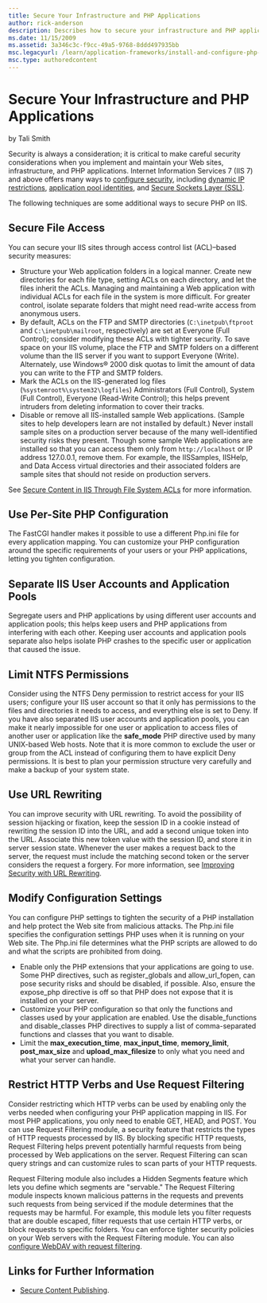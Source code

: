 ```yaml
---
title: Secure Your Infrastructure and PHP Applications
author: rick-anderson
description: Describes how to secure your infrastructure and PHP applications hosted on IIS through a variety of methods.
ms.date: 11/15/2009
ms.assetid: 3a346c3c-f9cc-49a5-9768-8ddd497935bb
msc.legacyurl: /learn/application-frameworks/install-and-configure-php-on-iis/secure-your-infrastructure-and-php-applications
msc.type: authoredcontent
---
```

# Secure Your Infrastructure and PHP Applications

by Tali Smith

Security is always a consideration; it is critical to make careful security considerations when you implement and maintain your Web sites, infrastructure, and PHP applications. Internet Information Services 7 (IIS 7) and above offers many ways to [configure security](../../manage/configuring-security/index.md), including [dynamic IP restrictions](../../manage/configuring-security/using-dynamic-ip-restrictions.md), [application pool identities](../../manage/configuring-security/application-pool-identities.md), and [Secure Sockets Layer (SSL)](../../manage/configuring-security/how-to-set-up-ssl-on-iis.md).

The following techniques are some additional ways to secure PHP on IIS.

## Secure File Access

You can secure your IIS sites through access control list (ACL)–based security measures:

- Structure your Web application folders in a logical manner. Create new directories for each file type, setting ACLs on each directory, and let the files inherit the ACLs. Managing and maintaining a Web application with individual ACLs for each file in the system is more difficult. For greater control, isolate separate folders that might need read-write access from anonymous users.
- By default, ACLs on the FTP and SMTP directories (`C:\inetpub\ftproot` and `C:\inetpub\mailroot`, respectively) are set at Everyone (Full Control); consider modifying these ACLs with tighter security. To save space on your IIS volume, place the FTP and SMTP folders on a different volume than the IIS server if you want to support Everyone (Write). Alternately, use Windows® 2000 disk quotas to limit the amount of data you can write to the FTP and SMTP folders.
- Mark the ACLs on the IIS-generated log files (`%systemroot%\system32\logfiles`) Administrators (Full Control), System (Full Control), Everyone (Read-Write Control); this helps prevent intruders from deleting information to cover their tracks.
- Disable or remove all IIS-installed sample Web applications. (Sample sites to help developers learn are not installed by default.) Never install sample sites on a production server because of the many well-identified security risks they present. Though some sample Web applications are installed so that you can access them only from `http://localhost` or IP address 127.0.0.1, remove them. For example, the IISSamples, IISHelp, and Data Access virtual directories and their associated folders are sample sites that should not reside on production servers.

See [Secure Content in IIS Through File System ACLs](../../get-started/planning-for-security/secure-content-in-iis-through-file-system-acls.md) for more information.

## Use Per-Site PHP Configuration

The FastCGI handler makes it possible to use a different Php.ini file for every application mapping. You can customize your PHP configuration around the specific requirements of your users or your PHP applications, letting you tighten configuration.

## Separate IIS User Accounts and Application Pools

Segregate users and PHP applications by using different user accounts and application pools; this helps keep users and PHP applications from interfering with each other. Keeping user accounts and application pools separate also helps isolate PHP crashes to the specific user or application that caused the issue.

## Limit NTFS Permissions

Consider using the NTFS Deny permission to restrict access for your IIS users; configure your IIS user account so that it only has permissions to the files and directories it needs to access, and everything else is set to Deny. If you have also separated IIS user accounts and application pools, you can make it nearly impossible for one user or application to access files of another user or application like the **safe\_mode** PHP directive used by many UNIX-based Web hosts. Note that it is more common to exclude the user or group from the ACL instead of configuring them to have explicit Deny permissions. It is best to plan your permission structure very carefully and make a backup of your system state.

## Use URL Rewriting

You can improve security with URL rewriting. To avoid the possibility of session hijacking or fixation, keep the session ID in a cookie instead of rewriting the session ID into the URL, and add a second unique token into the URL. Associate this new token value with the session ID, and store it in server session state. Whenever the user makes a request back to the server, the request must include the matching second token or the server considers the request a forgery. For more information, see [Improving Security with URL Rewriting](https://www.microsoft.com/security/blog/2009/04/09/improving-security-with-url-rewriting/).

## Modify Configuration Settings

You can configure PHP settings to tighten the security of a PHP installation and help protect the Web site from malicious attacks. The Php.ini file specifies the configuration settings PHP uses when it is running on your Web site. The Php.ini file determines what the PHP scripts are allowed to do and what the scripts are prohibited from doing.

- Enable only the PHP extensions that your applications are going to use. Some PHP directives, such as register\_globals and allow\_url\_fopen, can pose security risks and should be disabled, if possible. Also, ensure the expose\_php directive is off so that PHP does not expose that it is installed on your server.
- Customize your PHP configuration so that only the functions and classes used by your application are enabled. Use the disable\_functions and disable\_classes PHP directives to supply a list of comma-separated functions and classes that you want to disable.
- Limit the **max\_execution\_time**, **max\_input\_time**, **memory\_limit**, **post\_max\_size** and **upload\_max\_filesize** to only what you need and what your server can handle.

## Restrict HTTP Verbs and Use Request Filtering

Consider restricting which HTTP verbs can be used by enabling only the verbs needed when configuring your PHP application mapping in IIS. For most PHP applications, you only need to enable GET, HEAD, and POST. You can use Request Filtering module, a security feature that restricts the types of HTTP requests processed by IIS. By blocking specific HTTP requests, Request Filtering helps prevent potentially harmful requests from being processed by Web applications on the server. Request Filtering can scan query strings and can customize rules to scan parts of your HTTP requests.

Request Filtering module also includes a Hidden Segments feature which lets you define which segments are "servable." The Request Filtering module inspects known malicious patterns in the requests and prevents such requests from being serviced if the module determines that the requests may be harmful. For example, this module lets you filter requests that are double escaped, filter requests that use certain HTTP verbs, or block requests to specific folders. You can enforce tighter security policies on your Web servers with the Request Filtering module. You can also [configure WebDAV with request filtering](../../publish/using-webdav/how-to-configure-webdav-with-request-filtering.md).

## Links for Further Information

- [Secure Content Publishing](https://www.iis.net/overview/security/securecontentpublishing).

